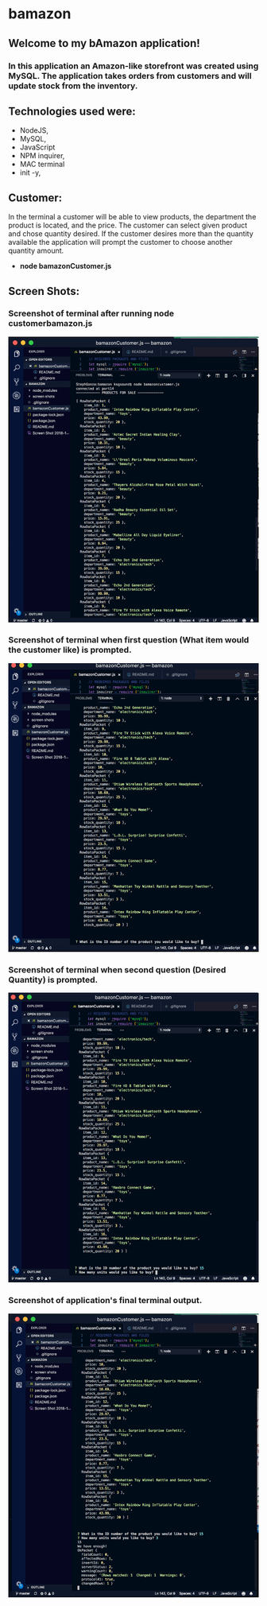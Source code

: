 # bamazon

## **Welcome to my bAmazon application!** 
### In this application an Amazon-like storefront was created using MySQL. The application takes orders from customers and will update stock from the inventory. 

## **Technologies used were**:
- NodeJS,
- MySQL,
- JavaScript 
- NPM inquirer,
- MAC terminal 
- init -y,

## **Customer**:
In the terminal a customer will be able to view products, the department the product is located, and the price. The customer can select given product and chose quantity desired. If the customer desires more than the quantity available the application will prompt the customer to choose another quantity amount. 
- **node bamazonCustomer.js**

## **Screen Shots**:
### Screenshot of terminal after running node customerbamazon.js
![Run NodeJs](screenshots/RunNodeJS.png)

### Screenshot of terminal when first question (What item would the customer like) is prompted. 
![First Prompt](screenshots/FirstPrompt.png)

### Screenshot of terminal when second question (Desired Quantity) is prompted. 
![Second Prompt](screenshots/SecondPrompt.png)

### Screenshot of application's final terminal output. 
![Final Output](screenshots/Final.png)